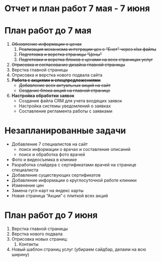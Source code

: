 # Отчет и план работ 7 мая - 7 июня

# План работ до 7 мая

1. ~~Обновление информации о ценах~~
   1. ~~Реализация механизма интеграции цен с “Енот” через xlsx файлы~~
   2. ~~Подготовка и верстка страницы “Цены”~~
   3. ~~Подготовки и верстка блоков с ценами на всех страницах услуг~~
2. ~~Отрисовка и согласование дизайна главной страницы~~
3. Верстка главной страницы
4. Отрисовка и верстка нового подвала сайта
5. **~~Работа с акциями и спецпредложениями~~**
   - ~~Добавление всех актуальных акций на сайт~~
   - ~~Создание блока акций на главной странице~~
6. **Настройка обработки заявок**
   - Создание файла CRM для учета входящих заявок
   - Настройка системы уведомлений о заявках
   - Составление регламента работы с заявками

   

# Незапланированные задачи

- Добавление 7 специалистов на сайт
  - поиск информации о врачах и составление описаний
  - поиск и обработка фото врачей
- Фото и видеосъемка в клинике
- Разработка слайдера с сертификатами врачей на странице специалиста
- Добавление существующих сертификатов
- Добавление информации о круглосуточной работе клиники
- Изменение цен
- Замена гугл-карт на яндекс карты
- Новая страница “Акции” с плиткой всех акций



# План работ до 7 июня

1. Верстка главной страницы
2. Верстка нового подвала
3. Отрисовка новых страниц:
   1. Контакты
4. Новый шаблон страниц услуг (убираем сайдбар, делаем на всю ширину)



